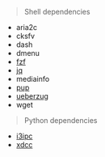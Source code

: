 > Shell dependencies
- aria2c
- cksfv
- dash
- dmenu
- [fzf](https://github.com/junegunn/fzf)
- [jq](https://github.com/stedolan/jq)
- mediainfo
- [pup](https://github.com/ericchiang/pup)
- [ueberzug](https://github.com/seebye/ueberzug)
- wget

> Python dependencies
- [i3ipc](https://pypi.org/project/i3ipc)
- [xdcc](https://pypi.org/project/xdcc)
